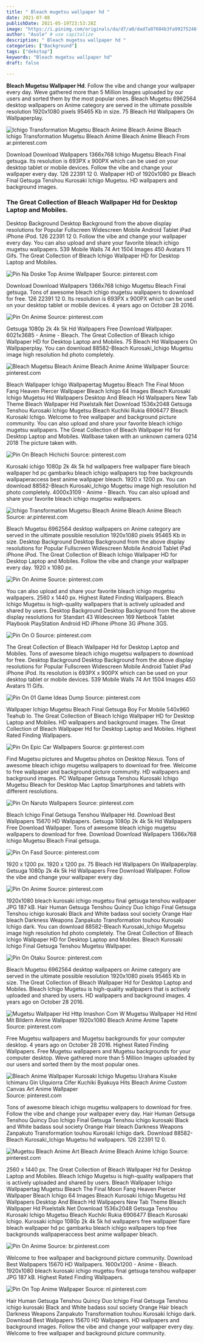 ```yaml
---
title: " Bleach mugetsu wallpaper hd "
date: 2021-07-08
publishDate: 2021-05-19T23:53:28Z
image: "https://i.pinimg.com/originals/da/d7/a0/dad7a07604b3fa99275246f2bb759381.jpg"
author: "Asole" # use capitalize
description: " Bleach mugetsu wallpaper hd "
categories: ["Background"]
tags: ["dekstop"]
keywords: "Bleach mugetsu wallpaper hd"
draft: false

---
```



**Bleach Mugetsu Wallpaper Hd**. Follow the vibe and change your wallpaper every day. Weve gathered more than 5 Million Images uploaded by our users and sorted them by the most popular ones. Bleach Mugetsu 6962564 desktop wallpapers on Anime category are served in the ultimate possible resolution 1920x1080 pixels 95465 Kb in size. 75 Bleach Hd Wallpapers On Wallpaperplay.

![Ichigo Transformation Mugetsu Bleach Anime Bleach Anime Bleach](https://i.pinimg.com/originals/c6/aa/aa/c6aaaa26840ce1bca2e4d33518e5955d.jpg "Ichigo Transformation Mugetsu Bleach Anime Bleach Anime Bleach")
Ichigo Transformation Mugetsu Bleach Anime Bleach Anime Bleach From ar.pinterest.com


Download Download Wallpapers 1366x768 Ichigo Mugetsu Bleach Final getsuga. Its resolution is 693PX x 900PX which can be used on your desktop tablet or mobile devices. Follow the vibe and change your wallpaper every day. 126 22391 12 0. Wallpaper HD of 1920x1080 px Bleach Final Getsuga Tenshou Kurosaki Ichigo Mugetsu. HD wallpapers and background images.

### The Great Collection of Bleach Wallpaper Hd for Desktop Laptop and Mobiles.

Desktop Background Desktop Background from the above display resolutions for Popular Fullscreen Widescreen Mobile Android Tablet iPad iPhone iPod. 126 22391 12 0. Follow the vibe and change your wallpaper every day. You can also upload and share your favorite bleach ichigo mugetsu wallpapers. 539 Mobile Walls 74 Art 1504 Images 450 Avatars 11 Gifs. The Great Collection of Bleach Ichigo Wallpaper HD for Desktop Laptop and Mobiles.


![Pin Na Doske Top Anime Wallpaper](https://i.pinimg.com/originals/09/90/29/099029210c896a0b4099c7d20e5ddddb.jpg "Pin Na Doske Top Anime Wallpaper")
Source: pinterest.com

Download Download Wallpapers 1366x768 Ichigo Mugetsu Bleach Final getsuga. Tons of awesome bleach ichigo mugetsu wallpapers to download for free. 126 22391 12 0. Its resolution is 693PX x 900PX which can be used on your desktop tablet or mobile devices. 4 years ago on October 28 2016.

![Pin On Anime](https://i.pinimg.com/736x/7b/ac/01/7bac01d932e32f84c1cd055adc26e875.jpg "Pin On Anime")
Source: pinterest.com

Getsuga 1080p 2k 4k 5k Hd Wallpapers Free Download Wallpaper. 6021x3685 - Anime - Bleach. The Great Collection of Bleach Ichigo Wallpaper HD for Desktop Laptop and Mobiles. 75 Bleach Hd Wallpapers On Wallpaperplay. You can download 88582-Bleach Kurosaki_Ichigo Mugetsu image high resolution hd photo completely.

![Bleach Mugetsu Bleach Anime Bleach Anime Anime Wallpaper](https://i.pinimg.com/originals/a7/e6/07/a7e6075fd79a76ecce0cd8d2d012f9c3.jpg "Bleach Mugetsu Bleach Anime Bleach Anime Anime Wallpaper")
Source: pinterest.com

Bleach Wallpaper Ichigo Wallpapertag Mugetsu Bleach The Final Moon Fang Heaven Piercer Wallpaper Bleach Ichigo 64 Images Bleach Kurosaki Ichigo Mugetsu Hd Wallpapers Desktop And Bleach Hd Wallpapers New Tab Theme Bleach Wallpaper Hd Pixelstalk Net Download 1536x2048 Getsuga Tenshou Kurosaki Ichigo Mugetsu Bleach Kuchiki Rukia 6906477 Bleach Kurosaki Ichigo. Welcome to free wallpaper and background picture community. You can also upload and share your favorite bleach ichigo mugetsu wallpapers. The Great Collection of Bleach Wallpaper Hd for Desktop Laptop and Mobiles. Wallbase taken with an unknown camera 0214 2018 The picture taken with.

![Pin On Bleach Hichichi](https://i.pinimg.com/originals/38/b3/be/38b3be4f708420e7cc8d6d801b296052.jpg "Pin On Bleach Hichichi")
Source: pinterest.com

Kurosaki ichigo 1080p 2k 4k 5k hd wallpapers free wallpaper flare bleach wallpaper hd pc gambarku bleach ichigo wallpapers top free backgrounds wallpaperaccess best anime wallpaper bleach. 1920 x 1200 px. You can download 88582-Bleach Kurosaki_Ichigo Mugetsu image high resolution hd photo completely. 4000x3109 - Anime - Bleach. You can also upload and share your favorite bleach ichigo mugetsu wallpapers.

![Ichigo Transformation Mugetsu Bleach Anime Bleach Anime Bleach](https://i.pinimg.com/originals/c6/aa/aa/c6aaaa26840ce1bca2e4d33518e5955d.jpg "Ichigo Transformation Mugetsu Bleach Anime Bleach Anime Bleach")
Source: ar.pinterest.com

Bleach Mugetsu 6962564 desktop wallpapers on Anime category are served in the ultimate possible resolution 1920x1080 pixels 95465 Kb in size. Desktop Background Desktop Background from the above display resolutions for Popular Fullscreen Widescreen Mobile Android Tablet iPad iPhone iPod. The Great Collection of Bleach Ichigo Wallpaper HD for Desktop Laptop and Mobiles. Follow the vibe and change your wallpaper every day. 1920 x 1080 px.

![Pin On Anime](https://i.pinimg.com/originals/0c/b8/a0/0cb8a0e22773c371d3d7749d76fd6324.jpg "Pin On Anime")
Source: pinterest.com

You can also upload and share your favorite bleach ichigo mugetsu wallpapers. 2560 x 1440 px. Highest Rated Finding Wallpapers. Bleach Ichigo Mugetsu is high-quality wallpapers that is actively uploaded and shared by users. Desktop Background Desktop Background from the above display resolutions for Standart 43 Widescreen 169 Netbook Tablet Playbook PlayStation Android HD iPhone iPhone 3G iPhone 3GS.

![Pin On O](https://i.pinimg.com/originals/cc/2b/bd/cc2bbdb0573e060582e9576627591782.jpg "Pin On O")
Source: pinterest.com

The Great Collection of Bleach Wallpaper Hd for Desktop Laptop and Mobiles. Tons of awesome bleach ichigo mugetsu wallpapers to download for free. Desktop Background Desktop Background from the above display resolutions for Popular Fullscreen Widescreen Mobile Android Tablet iPad iPhone iPod. Its resolution is 693PX x 900PX which can be used on your desktop tablet or mobile devices. 539 Mobile Walls 74 Art 1504 Images 450 Avatars 11 Gifs.

![Pin On 01 Game Ideas Dump](https://i.pinimg.com/originals/80/18/6a/80186a7459c9f552091221a9d482f1bd.jpg "Pin On 01 Game Ideas Dump")
Source: pinterest.com

Wallpaper Ichigo Mugetsu Bleach Final Getsuga Boy For Mobile 540x960 Teahub Io. The Great Collection of Bleach Ichigo Wallpaper HD for Desktop Laptop and Mobiles. HD wallpapers and background images. The Great Collection of Bleach Wallpaper Hd for Desktop Laptop and Mobiles. Highest Rated Finding Wallpapers.

![Pin On Epic Car Wallpapers](https://i.pinimg.com/originals/0e/4a/97/0e4a9791eb573892e99638e975c81da6.jpg "Pin On Epic Car Wallpapers")
Source: gr.pinterest.com

Find Mugetsu pictures and Mugetsu photos on Desktop Nexus. Tons of awesome bleach ichigo mugetsu wallpapers to download for free. Welcome to free wallpaper and background picture community. HD wallpapers and background images. PC Wallpaper Getsuga Tenshou Kurosaki Ichigo Mugetsu Bleach for Desktop Mac Laptop Smartphones and tablets with different resolutions.

![Pin On Naruto Wallpapers](https://i.pinimg.com/originals/68/02/74/680274e07c393128caac6c6b7d4e9418.jpg "Pin On Naruto Wallpapers")
Source: pinterest.com

Bleach Ichigo Final Getsuga Tenshou Wallpaper Hd. Download Best Wallpapers 15670 HD Wallpapers. Getsuga 1080p 2k 4k 5k Hd Wallpapers Free Download Wallpaper. Tons of awesome bleach ichigo mugetsu wallpapers to download for free. Download Download Wallpapers 1366x768 Ichigo Mugetsu Bleach Final getsuga.

![Pin On Fasd](https://i.pinimg.com/originals/01/e1/26/01e126914b8a61dcc89dc57d54b623b6.jpg "Pin On Fasd")
Source: pinterest.com

1920 x 1200 px. 1920 x 1200 px. 75 Bleach Hd Wallpapers On Wallpaperplay. Getsuga 1080p 2k 4k 5k Hd Wallpapers Free Download Wallpaper. Follow the vibe and change your wallpaper every day.

![Pin On Anime](https://i.pinimg.com/originals/d8/2a/4f/d82a4f2a4c0b61ccc6709739b8c38583.jpg "Pin On Anime")
Source: pinterest.com

1920x1080 bleach kurosaki ichigo mugetsu final getsuga tenshou wallpaper JPG 187 kB. Hair Human Getsuga Tenshou Quincy Duo Ichigo Final Getsuga Tenshou ichigo kurosaki Black and White badass soul society Orange Hair bleach Darkness Weapons Zanpakuto Transformation touhou Kurosaki Ichigo dark. You can download 88582-Bleach Kurosaki_Ichigo Mugetsu image high resolution hd photo completely. The Great Collection of Bleach Ichigo Wallpaper HD for Desktop Laptop and Mobiles. Bleach Kurosaki Ichigo Final Getsuga Tenshou Mugetsu Wallpaper.

![Pin On Otaku](https://i.pinimg.com/originals/0c/98/1b/0c981ba4abe18b0451e87afd628b9d0c.jpg "Pin On Otaku")
Source: pinterest.com

Bleach Mugetsu 6962564 desktop wallpapers on Anime category are served in the ultimate possible resolution 1920x1080 pixels 95465 Kb in size. The Great Collection of Bleach Wallpaper Hd for Desktop Laptop and Mobiles. Bleach Ichigo Mugetsu is high-quality wallpapers that is actively uploaded and shared by users. HD wallpapers and background images. 4 years ago on October 28 2016.

![Mugetsu Wallpaper Hd Http Imashon Com W Mugetsu Wallpaper Hd Html Mit Bildern Anime Wallpaper 1920x1080 Bleach Anime Anime Tapete](https://i.pinimg.com/originals/b8/4d/c6/b84dc6a25b0f3d925e6eba8be94e8b32.jpg "Mugetsu Wallpaper Hd Http Imashon Com W Mugetsu Wallpaper Hd Html Mit Bildern Anime Wallpaper 1920x1080 Bleach Anime Anime Tapete")
Source: pinterest.com

Free Mugetsu wallpapers and Mugetsu backgrounds for your computer desktop. 4 years ago on October 28 2016. Highest Rated Finding Wallpapers. Free Mugetsu wallpapers and Mugetsu backgrounds for your computer desktop. Weve gathered more than 5 Million Images uploaded by our users and sorted them by the most popular ones.

![Bleach Anime Wallpaper Kurosaki Ichigo Mugetsu Urahara Kisuke Ichimaru Gin Ulquiorra Cifer Kuchiki Byakuya Hits Bleach Anime Custom Canvas Art Anime Wallpaper](https://i.pinimg.com/originals/de/37/4c/de374c2be1de50fa551bd5a2c3cdbe07.jpg "Bleach Anime Wallpaper Kurosaki Ichigo Mugetsu Urahara Kisuke Ichimaru Gin Ulquiorra Cifer Kuchiki Byakuya Hits Bleach Anime Custom Canvas Art Anime Wallpaper")
Source: pinterest.com

Tons of awesome bleach ichigo mugetsu wallpapers to download for free. Follow the vibe and change your wallpaper every day. Hair Human Getsuga Tenshou Quincy Duo Ichigo Final Getsuga Tenshou ichigo kurosaki Black and White badass soul society Orange Hair bleach Darkness Weapons Zanpakuto Transformation touhou Kurosaki Ichigo dark. Download 88582-Bleach Kurosaki_Ichigo Mugetsu hd wallpapers. 126 22391 12 0.

![Mugetsu Bleach Anime Art Bleach Anime Bleach Anime Ichigo](https://i.pinimg.com/564x/ed/48/e3/ed48e389e0917cc8e9a9e137dbe5428c--cartoon-art-bleach-anime.jpg "Mugetsu Bleach Anime Art Bleach Anime Bleach Anime Ichigo")
Source: pinterest.com

2560 x 1440 px. The Great Collection of Bleach Wallpaper Hd for Desktop Laptop and Mobiles. Bleach Ichigo Mugetsu is high-quality wallpapers that is actively uploaded and shared by users. Bleach Wallpaper Ichigo Wallpapertag Mugetsu Bleach The Final Moon Fang Heaven Piercer Wallpaper Bleach Ichigo 64 Images Bleach Kurosaki Ichigo Mugetsu Hd Wallpapers Desktop And Bleach Hd Wallpapers New Tab Theme Bleach Wallpaper Hd Pixelstalk Net Download 1536x2048 Getsuga Tenshou Kurosaki Ichigo Mugetsu Bleach Kuchiki Rukia 6906477 Bleach Kurosaki Ichigo. Kurosaki ichigo 1080p 2k 4k 5k hd wallpapers free wallpaper flare bleach wallpaper hd pc gambarku bleach ichigo wallpapers top free backgrounds wallpaperaccess best anime wallpaper bleach.

![Pin On Anime](https://i.pinimg.com/originals/2d/9a/bd/2d9abd2ba60375fd417fda0705e23858.jpg "Pin On Anime")
Source: br.pinterest.com

Welcome to free wallpaper and background picture community. Download Best Wallpapers 15670 HD Wallpapers. 1600x1200 - Anime - Bleach. 1920x1080 bleach kurosaki ichigo mugetsu final getsuga tenshou wallpaper JPG 187 kB. Highest Rated Finding Wallpapers.

![Pin On Top Anime Wallpaper](https://i.pinimg.com/originals/da/d7/a0/dad7a07604b3fa99275246f2bb759381.jpg "Pin On Top Anime Wallpaper")
Source: nl.pinterest.com

Hair Human Getsuga Tenshou Quincy Duo Ichigo Final Getsuga Tenshou ichigo kurosaki Black and White badass soul society Orange Hair bleach Darkness Weapons Zanpakuto Transformation touhou Kurosaki Ichigo dark. Download Best Wallpapers 15670 HD Wallpapers. HD wallpapers and background images. Follow the vibe and change your wallpaper every day. Welcome to free wallpaper and background picture community.

